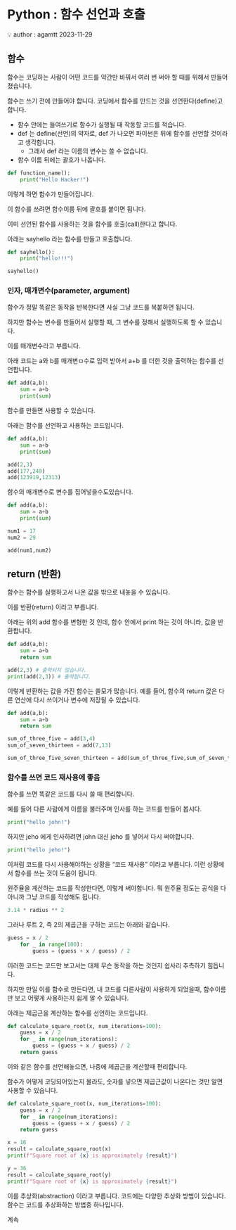 # Python : 함수 선언과 호출

<aside>
💡 author : agamtt 2023-11-29

</aside>

## 함수

함수는 코딩하는 사람이 어떤 코드를 약간만 바꿔서 여러 번 써야 할 때를 위해서 만들어졌습니다.

함수는 쓰기 전에 만들어야 합니다. 코딩에서 함수를 만드는 것을 선언한다(define)고 합니다.

- 함수 안에는 들여쓰기로 함수가 실행될 때 작동할 코드를 적습니다.
- def 는 define(선언)의 약자로, def 가 나오면 파이썬은 뒤에 함수를 선언할 것이라고 생각합니다.
    - 그래서 def 라는 이름의 변수는 쓸 수 없습니다.
- 함수 이름 뒤에는 괄호가 나옵니다.

```python
def function_name():
	print("Hello Hacker!")
```

이렇게 하면 함수가 만들어집니다.

이 함수를 쓰려면 함수이름 뒤에 괄호를 붙이면 됩니다.

이미 선언된 함수를 사용하는 것을 함수를 호출(call)한다고 합니다.

아래는 sayhello 라는 함수를 만들고 호출합니다.

```python
def sayhello():
	print("hello!!!")

sayhello()
```

### 인자, 매개변수(parameter, argument)

함수가 정말 똑같은 동작을 반복한다면 사실 그냥 코드를 복붙하면 됩니다.

하지만 함수는 변수를 만들어서 실행할 때, 그 변수를 정해서 실행하도록 할 수 있습니다.

이를 매개변수라고 부릅니다.

아래 코드는 a와 b를 매개변ㅁ수로 입력 받아서 a+b 를 더한 것을 출력하는 함수를 선언합니다.

```python
def add(a,b):
	sum = a+b
	print(sum)
```

함수를 만들면 사용할 수 있습니다.

아래는 함수를 선언하고 사용하는 코드입니다.

```python
def add(a,b):
	sum = a+b
	print(sum)

add(2,3)
add(177,249)
add(123919,12313)
```

함수의 매개변수로 변수를 집어넣을수도있습니다.

```python
def add(a,b):
	sum = a+b
	print(sum)

num1 = 17
num2 = 29

add(num1,num2)
```

## return (반환)

함수는 함수를 실행하고서 나온 값을 밖으로 내놓을 수 있습니다.

이를 반환(return) 이라고 부릅니다.

아래는 위의 add 함수를 변형한 것 인데, 함수 안에서 print 하는 것이 아니라, 값을 반환합니다.

```python
def add(a,b):
	sum = a+b
	return sum

add(2,3) # 출력되지 않습니다.
print(add(2,3)) # 출력됩니다.
```

이렇게 반환하는 값을 가진 함수는 쓸모가 많습니다. 예를 들어, 함수의 return 값은 다른 연산에 다시 쓰이거나 변수에 저장될 수 있습니다.

```python
def add(a,b):
	sum = a+b
	return sum

sum_of_three_five = add(3,4)
sum_of_seven_thirteen = add(7,13)

sum_of_three_five_seven_thirteen = add(sum_of_three_five,sum_of_seven_thirteen)
```

### 함수를 쓰면 코드 재사용에 좋음

함수를 쓰면 똑같은 코드를 다시 쓸 때 편리합니다.

예를 들어 다른 사람에게 이름을 불러주며 인사를 하는 코드를 만들어 봅시다.

```python
print("hello john!")
```

하지만 jeho 에게 인사하려면 john 대신 jeho 를 넣어서 다시 써야합니다.

```python
print("hello jeho!")
```

이처럼 코드를 다시 사용해야하는 상황을 “코드 재사용” 이라고 부릅니다. 이런 상황에서 함수를 쓰는 것이 도움이 됩니다.

원주율을 계산하는 코드를 작성한다면, 이렇게 써야합니다. 뭐 원주율 정도는 공식을 다 아니까 그냥 코드를 작성해도 됩니다.

```python
3.14 * radius ** 2
```

그러나 루트 2, 즉 2의 제곱근을 구하는 코드는 아래와 같습니다.

```python
guess = x / 2
    for _ in range(100):
        guess = (guess + x / guess) / 2
```

이러한 코드는 코드만 보고서는 대체 무슨 동작을 하는 것인지 쉽사리 추측하기 힘듭니다.

하지만 만일 이를 함수로 만든다면, 내 코드를 다른사람이 사용하게 되었을때, 함수이름만 보고 어떻게 사용하는지 쉽게 알 수 있습니다.

아래는 제곱근을 계산하는 함수를 선언하는 코드입니다.

```python
def calculate_square_root(x, num_iterations=100):
    guess = x / 2
    for _ in range(num_iterations):
        guess = (guess + x / guess) / 2
    return guess
```

이와 같은 함수를 선언해놓으면, 나중에 제곱근을 계산할때 편리합니다.

함수가 어떻게 코딩되어있는지 몰라도, 숫자를 넣으면 제곱근값이 나온다는 것만 알면 사용할 수 있습니다.

```python
def calculate_square_root(x, num_iterations=100):
    guess = x / 2
    for _ in range(num_iterations):
        guess = (guess + x / guess) / 2
    return guess

x = 16
result = calculate_square_root(x)
print(f"Square root of {x} is approximately {result}")

y = 36
result = calculate_square_root(y)
print(f"Square root of {x} is approximately {result}")
```

이를 추상화(abstraction) 이라고 부릅니다. 코드에는 다양한 추상화 방법이 있습니다. 함수는 코드를 추상화하는 방법중 하나입니다.

계속
